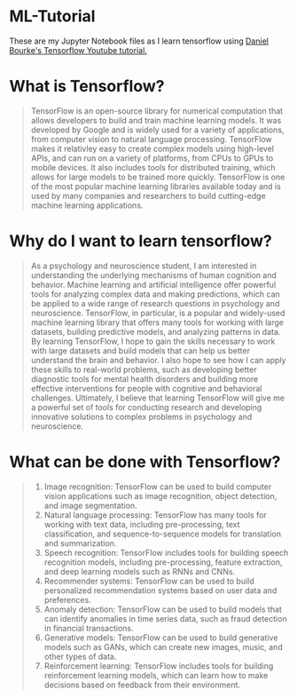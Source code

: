# ML-Tutorial
These are my Jupyter Notebook files as I learn tensorflow using [Daniel Bourke's Tensorflow Youtube tutorial.](https://www.youtube.com/watch?v=tpCFfeUEGs8&amp)



# What is Tensorflow?
>TensorFlow is an open-source library for numerical computation that allows developers to build and train machine learning models. It was developed by Google and is widely used for a variety of applications, from computer vision to natural language processing. TensorFlow makes it relativley easy to create complex models using high-level APIs, and can run on a variety of platforms, from CPUs to GPUs to mobile devices. It also includes tools for distributed training, which allows for large models to be trained more quickly. TensorFlow is one of the most popular machine learning libraries available today and is used by many companies and researchers to build cutting-edge machine learning applications.

# Why do I want to learn tensorflow?
> As a psychology and neuroscience student, I am interested in understanding the underlying mechanisms of human cognition and behavior. Machine learning and artificial intelligence offer powerful tools for analyzing complex data and making predictions, which can be applied to a wide range of research questions in psychology and neuroscience. TensorFlow, in particular, is a popular and widely-used machine learning library that offers many tools for working with large datasets, building predictive models, and analyzing patterns in data. By learning TensorFlow, I hope to gain the skills necessary to work with large datasets and build models that can help us better understand the brain and behavior. I also hope to see how I can apply these skills to real-world problems, such as developing better diagnostic tools for mental health disorders and building more effective interventions for people with cognitive and behavioral challenges. Ultimately, I believe that learning TensorFlow will give me a powerful set of tools for conducting research and developing innovative solutions to complex problems in psychology and neuroscience.

# What can be done with Tensorflow?
> 1. Image recognition: TensorFlow can be used to build computer vision applications such as image recognition, object detection, and image segmentation.
>2. Natural language processing: TensorFlow has many tools for working with text data, including pre-processing, text classification, and sequence-to-sequence models for translation and summarization.
>3. Speech recognition: TensorFlow includes tools for building speech recognition models, including pre-processing, feature extraction, and deep learning models such as RNNs and CNNs.
>4. Recommender systems: TensorFlow can be used to build personalized recommendation systems based on user data and preferences.
>5. Anomaly detection: TensorFlow can be used to build models that can identify anomalies in time series data, such as fraud detection in financial transactions.
>6. Generative models: TensorFlow can be used to build generative models such as GANs, which can create new images, music, and other types of data.
>7. Reinforcement learning: TensorFlow includes tools for building reinforcement learning models, which can learn how to make decisions based on feedback from their environment.

